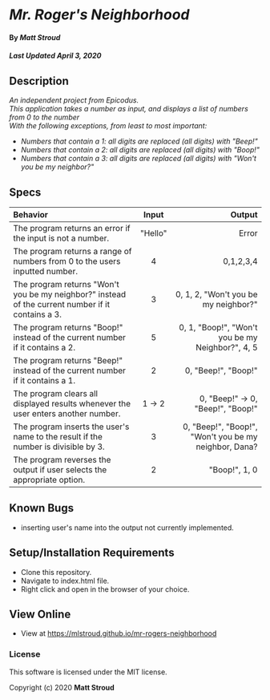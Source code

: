 # _Mr. Roger's Neighborhood_

#### By _**Matt Stroud**_
##### _Last Updated April 3, 2020_

## Description

_An independent project from Epicodus._  
_This application takes a number as input, and displays a list of numbers from 0 to the number_  
_With the following exceptions, from least to most important:_  
* _Numbers that contain a 1: all digits are replaced (all digits) with "Beep!"_  
* _Numbers that contain a 2: all digits are replaced (all digits) with "Boop!"_  
* _Numbers that contain a 3: all digits are replaced (all digits) with "Won't you be my neighbor?"_

## Specs

| Behavior                                                                                          | Input   | Output                                                |
|:--------------------------------------------------------------------------------------------------|:-------:|------------------------------------------------------:|
| The program returns an error if the input is not a number.                                        | "Hello" | Error                                                 |
| The program returns a range of numbers from 0 to the users inputted number.                       | 4       | 0,1,2,3,4                                             |
| The program returns "Won't you be my neighbor?" instead of the current number if it contains a 3. | 3       | 0, 1, 2, "Won't you be my neighbor?"                  |
| The program returns "Boop!" instead of the current number if it contains a 2.                     | 5       | 0, 1, "Boop!", "Won't you be my Neighbor?", 4, 5      |
| The program returns "Beep!" instead of the current number if it contains a 1.                     | 2       | 0, "Beep!", "Boop!"                                   |
| The program clears all displayed results whenever the user enters another number.                 | 1 -> 2  | 0, "Beep!" -> 0, "Beep!", "Boop!"                     |
| The program inserts the user's name to the result if the number is divisible by 3.                | 3       | 0, "Beep!", "Boop!", "Won't you be my neighbor, Dana? |
| The program reverses the output if user selects the appropriate option.                           | 2       | "Boop!", 1, 0                                         |

## Known Bugs

* inserting user's name into the output not currently implemented.

## Setup/Installation Requirements

* Clone this repository.
* Navigate to index.html file.
* Right click and open in the browser of your choice.

## View Online

* View at https://mlstroud.github.io/mr-rogers-neighborhood

### License

This software is licensed under the MIT license.

Copyright (c) 2020 **Matt Stroud**